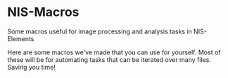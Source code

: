 # NIS-Macros
Some macros useful for image processing and analysis tasks in NIS-Elements

Here are some macros we've made that you can use for yourself.
Most of these will be for automating tasks that can be iterated over many files. Saving you time!
